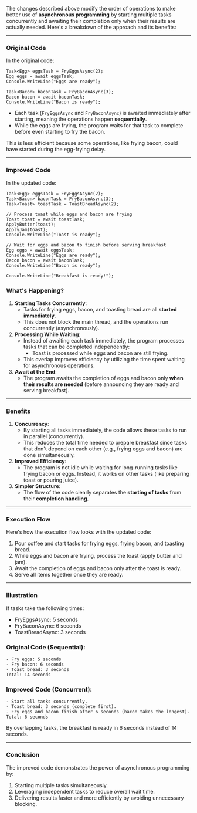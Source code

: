 The changes described above modify the order of operations to make better use of **asynchronous programming** by
starting multiple tasks concurrently and awaiting their completion only when their results are actually needed. Here's a
breakdown of the approach and its benefits:

---

### **Original Code**

In the original code:

```
Task<Egg> eggsTask = FryEggsAsync(2);
Egg eggs = await eggsTask;
Console.WriteLine("Eggs are ready");

Task<Bacon> baconTask = FryBaconAsync(3);
Bacon bacon = await baconTask;
Console.WriteLine("Bacon is ready");

```

- Each task (`FryEggsAsync` and `FryBaconAsync`) is awaited immediately after starting, meaning the operations happen
  **sequentially**.
- While the eggs are frying, the program waits for that task to complete before even starting to fry the bacon.

This is less efficient because some operations, like frying bacon, could have started during the egg-frying delay.

---

### **Improved Code**

In the updated code:

```
Task<Egg> eggsTask = FryEggsAsync(2);
Task<Bacon> baconTask = FryBaconAsync(3);
Task<Toast> toastTask = ToastBreadAsync(2);

// Process toast while eggs and bacon are frying
Toast toast = await toastTask;
ApplyButter(toast);
ApplyJam(toast);
Console.WriteLine("Toast is ready");

// Wait for eggs and bacon to finish before serving breakfast
Egg eggs = await eggsTask;
Console.WriteLine("Eggs are ready");
Bacon bacon = await baconTask;
Console.WriteLine("Bacon is ready");

Console.WriteLine("Breakfast is ready!");

```

### **What's Happening?**

1.  **Starting Tasks Concurrently**:
    - Tasks for frying eggs, bacon, and toasting bread are all **started immediately**.
    - This does not block the main thread, and the operations run concurrently (asynchronously).
2.  **Processing While Waiting**:
    - Instead of awaiting each task immediately, the program processes tasks that can be completed independently:
      - Toast is processed while eggs and bacon are still frying.
    - This overlap improves efficiency by utilizing the time spent waiting for asynchronous operations.
3.  **Await at the End**:
    - The program awaits the completion of eggs and bacon only **when their results are needed** (before announcing they
      are ready and serving breakfast).

---

### **Benefits**

1.  **Concurrency**:
    - By starting all tasks immediately, the code allows these tasks to run in parallel (concurrently).
    - This reduces the total time needed to prepare breakfast since tasks that don't depend on each other (e.g., frying
      eggs and bacon) are done simultaneously.
2.  **Improved Efficiency**:
    - The program is not idle while waiting for long-running tasks like frying bacon or eggs. Instead, it works on other
      tasks (like preparing toast or pouring juice).
3.  **Simpler Structure**:
    - The flow of the code clearly separates the **starting of tasks** from their **completion handling**.

---

### **Execution Flow**

Here's how the execution flow looks with the updated code:

1.  Pour coffee and start tasks for frying eggs, frying bacon, and toasting bread.
2.  While eggs and bacon are frying, process the toast (apply butter and jam).
3.  Await the completion of eggs and bacon only after the toast is ready.
4.  Serve all items together once they are ready.

---

### **Illustration**

If tasks take the following times:

- FryEggsAsync: 5 seconds
- FryBaconAsync: 6 seconds
- ToastBreadAsync: 3 seconds

### Original Code (Sequential):

```
- Fry eggs: 5 seconds
- Fry bacon: 6 seconds
- Toast bread: 3 seconds
Total: 14 seconds

```

### Improved Code (Concurrent):

```
- Start all tasks concurrently.
- Toast bread: 3 seconds (complete first).
- Fry eggs and bacon finish after 6 seconds (bacon takes the longest).
Total: 6 seconds

```

By overlapping tasks, the breakfast is ready in 6 seconds instead of 14 seconds.

---

### **Conclusion**

The improved code demonstrates the power of asynchronous programming by:

1.  Starting multiple tasks simultaneously.
2.  Leveraging independent tasks to reduce overall wait time.
3.  Delivering results faster and more efficiently by avoiding unnecessary blocking.

